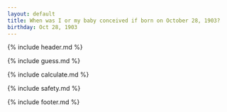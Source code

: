 ```yaml
---
layout: default
title: When was I or my baby conceived if born on October 28, 1903?
birthday: Oct 28, 1903
---
```


{% include header.md %}

{% include guess.md %}

{% include calculate.md %}

{% include safety.md %}

{% include footer.md %}



